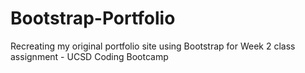 # Bootstrap-Portfolio
Recreating my original portfolio site using Bootstrap for Week 2 class assignment - UCSD Coding Bootcamp
